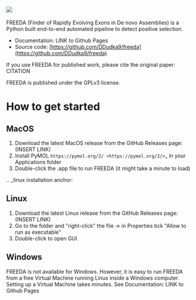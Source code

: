 # ![](../../freeda_logo.png)

FREEDA (Finder of Rapidly Evolving Exons in De novo Assemblies) is a Python built end-to-end automated pipeline to detect positive selection.

- Documentation: LINK to Github Pages
- Source code: [https://github.com/DDudka9/freeda](https://github.com/DDudka9/freeda)

If you use FREEDA for published work, please cite the original paper: CITATION

FREEDA is published under the GPLv3 license.

How to get started
==================

MacOS
-----

1. Download the latest MacOS release from the GitHub Releases page: 
	(INSERT LINK)
2. Install PyMOL `https://pymol.org/2/ <https://pymol.org/2/>`_ in your Applications folder
3. Double-click the .app file to run FREEDA (it might take a minute to load)


.. _linux installation anchor:

Linux
-----

1. Download the latest Linux release from the GitHub Releases page: 
	(INSERT LINK)
2. Go to the folder and "right-click" the file -> in Properties tick "Allow to run as executable"
3. Double-click to open GUI

Windows
-------

FREEDA is not available for Windows. However, it is easy to run FREEDA from a free Virtual Machine running Linux inside a Windows computer. Setting up a Virtual Machine takes minutes. See Documentation: LINK to Github Pages
